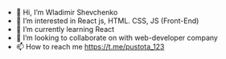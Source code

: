 - 👋 Hi, I’m  Wladimir Shevchenko
- 👀 I’m interested in React js, HTML. CSS, JS (Front-End)
- 🌱 I’m currently learning React
- 💞️ I’m looking to collaborate on with web-developer company
- 📫 How to reach me https://t.me/pustota_123

<!---
Wladimir88Shevchenko/Wladimir88Shevchenko is a ✨ special ✨ repository because its `README.md` (this file) appears on your GitHub profile.
You can click the Preview link to take a look at your changes.
--->
